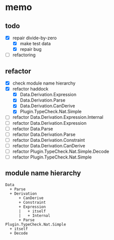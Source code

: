 memo
====

todo
----

* [x] repair divide-by-zero
	+ [x] make test data
	+ [x] repair bug
* [ ] refactoring

refactor
--------

* [x] check module name hierarchy
* [x] refactor haddock
	+ [x] Data.Derivation.Expression
	+ [x] Data.Derivation.Parse
	+ [x] Data.Derivation.CanDerive
	+ [x] Plugin.TypeCheck.Nat.Simple
* [ ] refactor Data.Derivation.Expression.Internal
* [ ] refactor Data.Derivation.Expression
* [ ] refactor Data.Parse
* [ ] refactor Data.Derivation.Parse
* [ ] refactor Data.Derivation.Constraint
* [ ] refactor Data.Derivation.CanDerive
* [ ] refactor Plugin.TypeCheck.Nat.Simple.Decode
* [ ] refactor Plugin.TypeCheck.Nat.Simple

module name hierarchy
---------------------

```
Data
  + Parse
  + Derivation
      + CanDerive
      + Constraint
      + Expression
      |   + itself
      |   + Internal
      + Parse
Plugin.TypeCheck.Nat.Simple
  + itself
  + Decode
```
